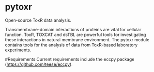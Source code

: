 # pytoxr
Open-source ToxR data analysis.

Transmembrane-domain interactions of proteins are vital for cellular function. ToxR, TOXCAT and dsTBL are powerful tools for investigating these interactions in natural membrane environment. The pytoxr module contains tools for the analysis of data from ToxR-based laboratory experiments.

#Requirements
Current requirements include the eccpy package (https://github.com/teese/eccpy).

